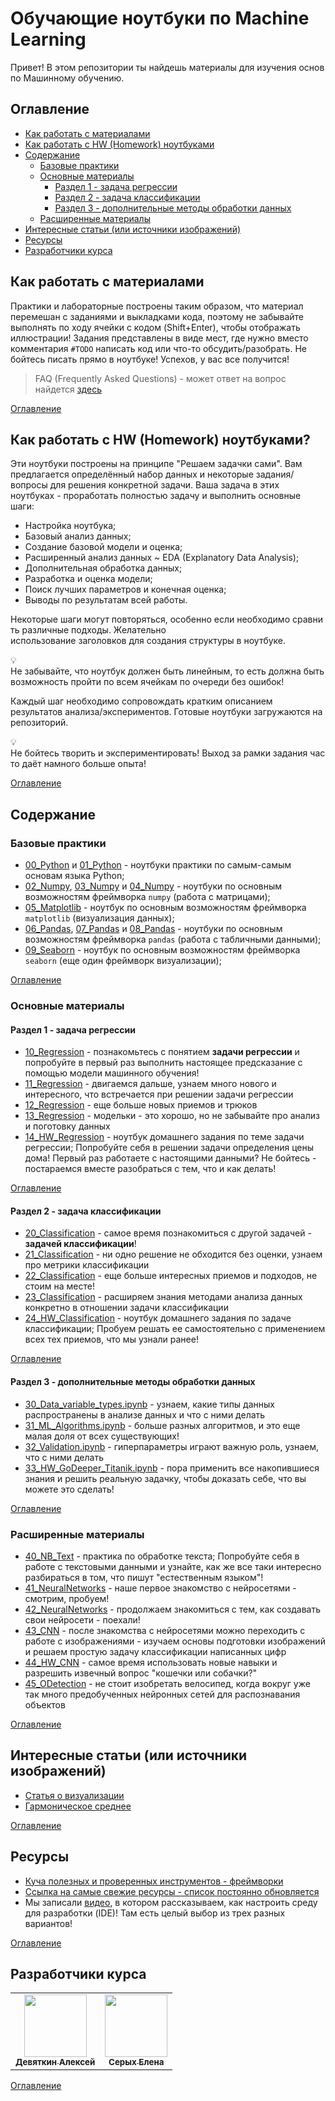 # Обучающие ноутбуки по Machine Learning

Привет! В этом репозитории ты найдешь материалы для изучения основ по Машинному обучению.

## Оглавление <a id="toc"></a>

* [Как работать с материалами](#howto)
* [Как работать с HW (Homework) ноутбуками](#howto_hw)
* [Содержание](#content)
  * [Базовые практики](#base)
  * [Основные материалы](#material)
    * [Раздел 1 - задача регрессии](#p1)
    * [Раздел 2 - задача классификации](#p2)
    * [Раздел 3 - дополнительные методы обработки данных](#p3)
  * [Расширенные материалы](#add_material)
* [Интересные статьи (или источники изображений)](#interesting_sources)
* [Ресурсы](#sources)
* [Разработчики курса](#developers)

## Как работать с материалами <a id="howto"></a>

Практики и лабораторные построены таким образом, что материал перемешан с заданиями и выкладками кода, поэтому не забывайте выполнять по ходу ячейки с кодом (Shift+Enter), чтобы отображать иллюстрации! Задания представлены в виде мест, где нужно вместо комментария `#TODO` написать код или что-то обсудить/разобрать. Не бойтесь писать прямо в ноутбуке! Успехов, у вас все получится!

> FAQ (Frequently Asked Questions) - может ответ на вопрос найдется [здесь](FAQ.md)

[Оглавление](#toc)

## Как работать с HW (Homework) ноутбуками?

Эти ноутбуки построены на принципе "Решаем задачки сами". Вам предлагается определённый набор данных и некоторые задания/вопросы для решения конкретной задачи. Ваша задача в этих ноутбуках - проработать полностью задачу и выполнить основные шаги:

- Настройка ноутбука;
- Базовый анализ данных;
- Создание базовой модели и оценка;
- Расширенный анализ данных ~ EDA (Explanatory Data Analysis);
- Дополнительная обработка данных;
- Разработка и оценка модели;
- Поиск лучших параметров и конечная оценка;
- Выводы по результатам всей работы.

Некоторые шаги могут повторяться, особенно если необходимо сравнить различные подходы. Желательно использование заголовков для создания структуры в ноутбуке.

💡 Не забывайте, что ноутбук должен быть линейным, то есть должна быть возможность пройти по всем ячейкам по очереди без ошибок!

Каждый шаг необходимо сопровождать кратким описанием результатов анализа/экспериментов. Готовые ноутбуки загружаются на репозиторий.

💡 Не бойтесь творить и экспериментировать! Выход за рамки задания часто даёт намного больше опыта!

[Оглавление](#toc)

## Содержание <a id="content"></a>

### Базовые практики <a id="base"></a>

- [00_Python](notebooks/00_Python.ipynb) и [01_Python](notebooks/01_Python.ipynb) - ноутбуки практики по самым-самым основам языка Python;
- [02_Numpy](notebooks/02_Numpy.ipynb), [03_Numpy](notebooks/03_Numpy.ipynb) и [04_Numpy](notebooks/04_Numpy.ipynb) - ноутбуки по основным возможностям фреймворка `numpy` (работа с матрицами);
- [05_Matplotlib](notebooks/05_Matplotlib.ipynb) - ноутбук по основным возможностям фреймворка `matplotlib` (визуализация данных);
- [06_Pandas](notebooks/06_Pandas.ipynb), [07_Pandas](notebooks/07_Pandas.ipynb) и [08_Pandas](notebooks/08_Pandas.ipynb) - ноутбуки по основным возможностям фреймворка `pandas` (работа с табличными данными);
- [09_Seaborn](notebooks/09_Seaborn.ipynb) - ноутбук по основным возможностям фреймворка `seaborn` (еще один фреймворк визуализации);

[Оглавление](#toc)

### Основные материалы <a id="material"></a>

#### Раздел 1 - задача регрессии <a id="p1"></a>

- [10_Regression](notebooks/11_Regression.ipynb) - познакомьтесь с понятием **задачи регрессии** и попробуйте в первый раз выполнить настоящее предсказание с помощью модели машинного обучения!
- [11_Regression](notebooks/11_Regression.ipynb) - двигаемся дальше, узнаем много нового и интересного, что встречается при решении задачи регрессии
- [12_Regression](notebooks/12_Regression.ipynb) - еще больше новых приемов и трюков
- [13_Regression](notebooks/13_Regression.ipynb) - модельки - это хорошо, но не забывайте про анализ и поготовку данных
- [14_HW_Regression](notebooks/14_HW_Regression.ipynb) - ноутбук домашнего задания по теме задачи регрессии; Попробуйте себя в решении задачи определения цены дома! Первый раз работаете с настоящими данными? Не бойтесь - постараемся вместе разобраться с тем, что и как делать!

[Оглавление](#toc)

#### Раздел 2 - задача классификации <a id="p2"></a>

- [20_Classification](notebooks/20_Classification.ipynb) - самое время познакомиться с другой задачей - **задачей классификации**!
- [21_Classification](notebooks/21_Classification.ipynb) - ни одно решение не обходится без оценки, узнаем про метрики классификации
- [22_Classification](notebooks/22_Classification.ipynb) - еще больше интересных приемов и подходов, не стоим на месте!
- [23_Classification](notebooks/23_Classification.ipynb) - расширяем знания методами анализа данных конкретно в отношении задачи классификации
- [24_HW_Classification](notebooks/24_HW_Classification.ipynb) - ноутбук домашнего задания по задаче классификации; Пробуем решать ее самостоятельно с применением всех тех приемов, что мы узнали ранее!

[Оглавление](#toc)

#### Раздел 3 - дополнительные методы обработки данных <a id="p3"></a>

- [30_Data_variable_types.ipynb](notebooks/30_Data_variable_types.ipynb) - узнаем, какие типы данных распространены в анализе данных и что с ними делать
- [31_ML_Algorithms.ipynb](notebooks/31_ML_Algorithms.ipynb) - больше разных алгоритмов, и это еще малая доля от всех существующих!
- [32_Validation.ipynb](notebooks/32_Validation.ipynb) - гиперпараметры играют важную роль, узнаем, что с ними делать
- [33_HW_GoDeeper_Titanik.ipynb](notebooks/33_HW_GoDeeper_Titanik.ipynb) - пора применить все накопившиеся знания и решить реальную задачку, чтобы доказать себе, что вы можете это сделать!

[Оглавление](#toc)

### Расширенные материалы <a id="add_material"></a>

- [40_NB_Text](notebooks/40_NB_Text.ipynb) - практика по обработке текста; Попробуйте себя в работе с текстовыми данными и узнайте, как же все таки интересно разбираться в том, что пишут "естественным языком"!
- [41_NeuralNetworks](notebooks/41_NeuralNetworks.ipynb) - наше первое знакомство с нейросетями - смотрим, пробуем!
- [42_NeuralNetworks](notebooks/42_NeuralNetworks.ipynb) - продолжаем знакомиться с тем, как создавать свои нейросети - поехали!
- [43_CNN](notebooks/42_CNN.ipynb) - после знакомства с нейросетями можно переходить с работе с изображениями - изучаем основы подготовки изображений и решаем простую задачу классификации написанных цифр
- [44_HW_CNN](notebooks/43_HW_CNN.ipynb) - самое время использовать новые навыки и разрешить извечный вопрос "кошечки или собачки?"
- [45_ODetection](notebooks/45_ODetection.ipynb) - не стоит изобретать велосипед, когда вокруг уже так много предобученных нейронных сетей для распознавания объектов

[Оглавление](#toc)

## Интересные статьи (или источники изображений) <a id="interesting_sources"></a>

- [Статья о визуализации](https://chernobrovov.ru/articles/kak-naglyadno-pokazat-data-science-vizualizaciya-bolshih-dannyh.html)
- [Гармоническое среднее](https://newbedev.com/why-is-the-f-measure-a-harmonic-mean-and-not-an-arithmetic-mean-of-the-precision-and-recall-measures)

[Оглавление](#toc)

## Ресурсы <a id="sources"></a>

- [Куча полезных и проверенных инструментов - фреймворки](https://lavish-podium-945.notion.site/eaaf439ae5cf489f975665507f88102e)
- [Ссылка на самые свежие ресурсы - список постоянно обновляется](https://lavish-podium-945.notion.site/61d514fcc0d54c66b5a014ba7db07218)
- Мы записали [видео](https://youtu.be/xUnrbJQKp7g), в котором рассказываем, как настроить среду для разработки (IDE)! Там есть целый выбор из трех разных вариантов!

[Оглавление](#toc)

## Разработчики курса <a id="developers"></a>

<table>
  <tr>
    <td align="center">
      <a href="https://github.com/KaiL4eK">
        <img src="https://avatars.githubusercontent.com/u/13577066?v=4?size=100" width="100px;" alt="" /> <br />
        <sub><b>Девяткин Алексей</b></sub>
      </a>
    </td>
    <td align="center">
      <a href="https://github.com/serykhelena">
        <img src="https://avatars.githubusercontent.com/u/26322075?v=4?size=100" width="100px;" alt="" /> <br />
        <sub><b>Серых Елена</b></sub>
      </a>
    </td>
  </tr>
</table>

[Оглавление](#toc)
